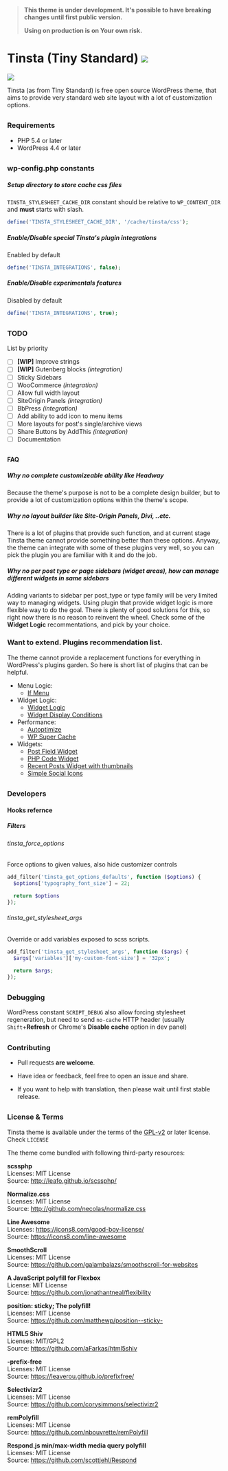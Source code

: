 > **This theme is under development. It's possible to have breaking changes until
> first public version.**
>
> **Using on production is on Your own risk.**


# Tinsta (Tiny Standard) ![](https://img.shields.io/github/release/dimitrov-adrian/tinsta.svg)

![](https://raw.githubusercontent.com/dimitrov-adrian/tinsta/master/screenshot.png)

Tinsta (as from Tiny Standard) is free open source WordPress theme, that aims to provide 
very standard web site layout with a lot of customization options.

##
### Requirements
- PHP 5.4 or later
- WordPress 4.4 or later

##
### wp-config.php constants

##### Setup directory to store cache css files
`TINSTA_STYLESHEET_CACHE_DIR` constant should be relative to `WP_CONTENT_DIR` and **must** 
starts with slash.
```php
define('TINSTA_STYLESHEET_CACHE_DIR', '/cache/tinsta/css');
```

##### Enable/Disable special Tinsta's plugin integrations
Enabled by default
```php
define('TINSTA_INTEGRATIONS', false);
```

##### Enable/Disable experimentals features
Disabled by default
```php
define('TINSTA_INTEGRATIONS', true);
```


##
### TODO
List by priority
- [ ] **[WIP]** Improve strings
- [ ] **[WIP]** Gutenberg blocks *(integration)*
- [ ] Sticky Sidebars
- [ ] WooCommerce *(integration)*
- [ ] Allow full width layout
- [ ] SiteOrigin Panels *(integration)*
- [ ] BbPress *(integration)*
- [ ] Add ability to add icon to menu items
- [ ] More layouts for post's single/archive views
- [ ] Share Buttons by AddThis *(integration)*
- [ ] Documentation

##
#### FAQ

##### Why no complete customizeable ability like Headway
Because the theme's purpose is not to be a complete design builder,
but to provide a lot of customization options within the theme's scope.


#####  Why no layout builder like Site-Origin Panels, Divi, ..etc.
There is a lot of plugins that provide such function, and at current
stage Tinsta theme cannot provide something better than these options.
Anyway, the theme can integrate with some of these plugins very well,
so you can pick the plugin you are familiar with it and do the job.

##### Why no per post type or page sidebars (widget areas), how can manage different widgets in same sidebars
Adding variants to sidebar per post_type or type family will be very limited way to managing widgets.
Using plugin that provide widget logic is more flexible way to do the goal. There is plenty of good 
solutions for this, so right now there is no reason to reinvent the wheel. Check some of the 
**Widget Logic** recommentations, and pick by your choice.


### Want to extend. Plugins recommendation list.
The theme cannot provide a replacement functions for everything in 
WordPress's plugins garden.
So here is short list of plugins that can be helpful.

- Menu Logic:
  - [If Menu](https://wordpress.org/plugins/if-menu/)
- Widget Logic:
  - [Widget Logic](https://bg.wordpress.org/plugins/widget-logic/)
  - [Widget Display Conditions](https://wordpress.org/plugins/widget-display-conditions/)
- Performance:
  - [Autoptimize](https://bg.wordpress.org/plugins/autoptimize/)
  - [WP Super Cache](https://bg.wordpress.org/plugins/wp-super-cache/)
- Widgets:
  - [Post Field Widget](https://github.com/dimitrov-adrian/post-field-widget)
  - [PHP Code Widget](https://wordpress.org/plugins/php-code-widget/)
  - [Recent Posts Widget with thumbnails](https://wordpress.org/plugins/recent-posts-widget-with-thumbnails/)
  - [Simple Social Icons](https://wordpress.org/plugins/simple-social-icons/)
  

##
### Developers

#### Hooks refernce

##### Filters

###### tinsta_force_options
Force options to given values, also hide customizer controls

```php
add_filter('tinsta_get_options_defaults', function ($options) {
  $options['typography_font_size'] = 22;

  return $options
});
```

###### tinsta_get_stylesheet_args
Override or add variables exposed to scss scripts.

```php
add_filter('tinsta_get_stylesheet_args', function ($args) {
  $args['variables']['my-custom-font-size'] = '32px';

  return $args;
});
```

##
### Debugging
WordPress constant `SCRIPT_DEBUG` also allow forcing stylesheet regeneration,
but need to send `no-cache` HTTP header (usually `Shift`+**Refresh** or
Chrome's **Disable cache** option in dev panel)

##
### Contributing

* Pull requests **are welcome**.

* Have idea or feedback, feel free to open an issue and share.

* If you want to help with translation, then please wait until first stable release.

## 
### License & Terms 
Tinsta theme is available under the terms of the
[GPL-v2](http://www.gnu.org/licenses/gpl-2.0.html) or later license. Check `LICENSE` 

The theme come bundled with following third-party resources:

**scssphp**  
Licenses: MIT License  
Source: http://leafo.github.io/scssphp/

**Normalize.css**  
Licenses: MIT License  
Source: http://github.com/necolas/normalize.css

**Line Awesome**  
Licenses: https://icons8.com/good-boy-license/  
Source: https://icons8.com/line-awesome

**SmoothScroll**  
Licenses: MIT License  
Source: https://github.com/galambalazs/smoothscroll-for-websites

**A JavaScript polyfill for Flexbox**  
License: MIT License  
Source: https://github.com/jonathantneal/flexibility

**position: sticky; The polyfill!**  
Licenses: MIT License  
Source: https://github.com/matthewp/position--sticky-

**HTML5 Shiv**  
Licenses: MIT/GPL2  
Source: https://github.com/aFarkas/html5shiv

**-prefix-free**  
Licenses: MIT License  
Source: https://leaverou.github.io/prefixfree/

**Selectivizr2**  
Licenses: MIT License  
Source: https://github.com/corysimmons/selectivizr2

**remPolyfill**  
Licenses: MIT License  
Source: https://github.com/nbouvrette/remPolyfill

**Respond.js min/max-width media query polyfill**  
Licenses: MIT License  
Source: https://github.com/scottjehl/Respond

